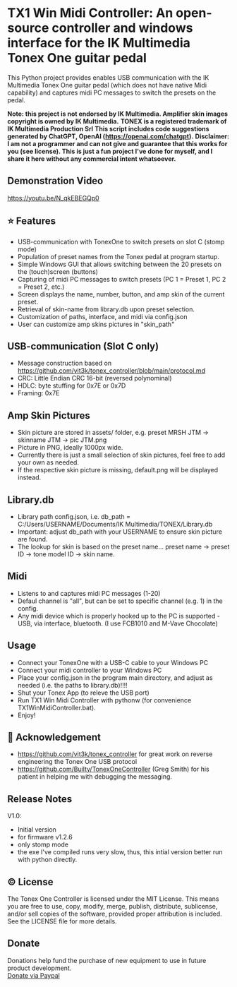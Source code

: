 # TX1 Win Midi Controller: An open-source controller and windows interface for the IK Multimedia Tonex One guitar pedal
This Python project provides enables  USB communication with the IK Multimedia Tonex One guitar pedal (which does not have native Midi capability) and captures midi PC messages to switch the presets on the pedal. 

**Note: this project is not endorsed by IK Multimedia. Amplifier skin images copyright is owned by IK Multimedia.**
**TONEX is a registered trademark of IK Multimedia Production Srl**
**This script includes code suggestions generated by ChatGPT, OpenAI (https://openai.com/chatgpt).**
**Disclaimer: I am not a programmer and can not give and guarantee that this works for you (see license). This is just a fun project I've done for myself, and I share it here without any commercial intent whatsoever.**

## Demonstration Video
https://youtu.be/N_qkEBEGQp0

## ⭐ Features
- USB-communication with TonexOne to switch presets on slot C (stomp mode)
- Population of preset names from the Tonex pedal at program startup. 
- Simple Windows GUI that allows switching between the 20 presets on the (touch)screen (buttons)
- Capturing of midi PC messages to switch presets (PC 1 = Preset 1, PC 2 = Preset 2, etc.)
- Screen displays the name, number, button, and amp skin of the current preset.
- Retrieval of skin-name from library.db upon preset selection.
- Customization of paths, interface, and midi via config.json
- User can customize amp skins pictures in "skin_path"

## USB-communication (Slot C only)
- Message construction based on https://github.com/vit3k/tonex_controller/blob/main/protocol.md
- CRC: Little Endian CRC 16-bit (reversed polynominal)
- HDLC: byte stuffing for 0x7E or 0x7D
- Framing: 0x7E 

## Amp Skin Pictures
- Skin picture are stored in assets/ folder, e.g. preset MRSH JTM -> skinname JTM -> pic JTM.png
- Picture in PNG, ideally 1000px wide. 
- Currently there is just a small selection of skin pictures, feel free to add your own as needed. 
- If the respective skin picture is missing, default.png will be displayed instead.

## Library.db
- Library path config.json, i.e. db_path = C:/Users/USERNAME/Documents/IK Multimedia/TONEX/Library.db 
- Important: adjust db_path with your USERNAME to ensure skin picture are found.
- The lookup for skin is based on the preset name... preset name -> preset ID -> tone model ID -> skin name. 

## Midi
- Listens to and captures midi PC messages (1-20)
- Defaul channel is "all", but can be set to specific channel (e.g. 1) in the config.
- Any midi device which is properly hooked up to the PC is supported - USB, via interface, bluetooth. (I use FCB1010 and M-Vave Chocolate)

## Usage
- Connect your TonexOne with a USB-C cable to your Windows PC
- Connect your midi controller to your Windows PC
- Place your config.json in the program main directory, and adjust as needed (i.e. the paths to library.db)!!!!
- Shut your Tonex App (to releve the USB port)
- Run TX1 Win Midi Controller with pythonw (for convenience TX1WinMidiController.bat).
- Enjoy!


## 🙏 Acknowledgement
- https://github.com/vit3k/tonex_controller for great work on reverse engineering the Tonex One USB protocol
- https://github.com/Builty/TonexOneController (Greg Smith) for his patient in helping me with debugging the messaging.

## Release Notes
V1.0:
- Initial version
- for firmware v1.2.6
- only stomp mode
- the exe I've compiled runs very slow, thus, this intial version better run with python directly. 

  
## ©️ License

The Tonex One Controller is licensed under the MIT License. This means you are free to use, copy, modify, merge, publish, distribute, sublicense, and/or sell copies of the software, provided proper attribution is included. See the LICENSE file for more details.

## Donate
Donations help fund the purchase of new equipment to use in future product development.<br>
[Donate via Paypal](https://www.paypal.com/ncp/payment/V46QQ8EMUJDVW)
<br><br>

    
 
